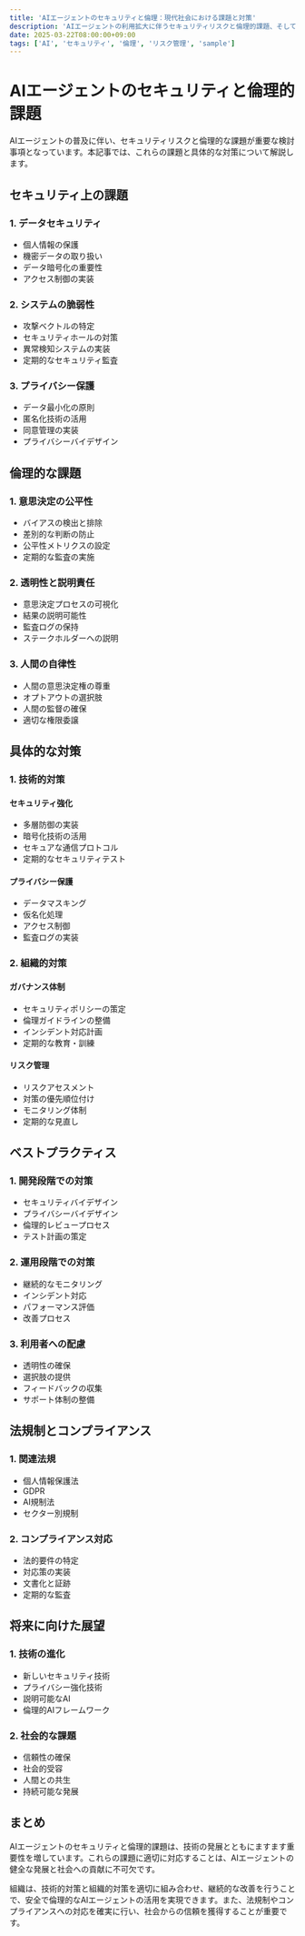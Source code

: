 ```yaml
---
title: 'AIエージェントのセキュリティと倫理：現代社会における課題と対策'
description: 'AIエージェントの利用拡大に伴うセキュリティリスクと倫理的課題、そしてその対策について詳しく解説します。'
date: 2025-03-22T08:00:00+09:00
tags: ['AI', 'セキュリティ', '倫理', 'リスク管理', 'sample']
---
```


# AIエージェントのセキュリティと倫理的課題

AIエージェントの普及に伴い、セキュリティリスクと倫理的な課題が重要な検討事項となっています。本記事では、これらの課題と具体的な対策について解説します。

## セキュリティ上の課題

### 1. データセキュリティ
- 個人情報の保護
- 機密データの取り扱い
- データ暗号化の重要性
- アクセス制御の実装

### 2. システムの脆弱性
- 攻撃ベクトルの特定
- セキュリティホールの対策
- 異常検知システムの実装
- 定期的なセキュリティ監査

### 3. プライバシー保護
- データ最小化の原則
- 匿名化技術の活用
- 同意管理の実装
- プライバシーバイデザイン

## 倫理的な課題

### 1. 意思決定の公平性
- バイアスの検出と排除
- 差別的な判断の防止
- 公平性メトリクスの設定
- 定期的な監査の実施

### 2. 透明性と説明責任
- 意思決定プロセスの可視化
- 結果の説明可能性
- 監査ログの保持
- ステークホルダーへの説明

### 3. 人間の自律性
- 人間の意思決定権の尊重
- オプトアウトの選択肢
- 人間の監督の確保
- 適切な権限委譲

## 具体的な対策

### 1. 技術的対策

#### セキュリティ強化
- 多層防御の実装
- 暗号化技術の活用
- セキュアな通信プロトコル
- 定期的なセキュリティテスト

#### プライバシー保護
- データマスキング
- 仮名化処理
- アクセス制御
- 監査ログの実装

### 2. 組織的対策

#### ガバナンス体制
- セキュリティポリシーの策定
- 倫理ガイドラインの整備
- インシデント対応計画
- 定期的な教育・訓練

#### リスク管理
- リスクアセスメント
- 対策の優先順位付け
- モニタリング体制
- 定期的な見直し

## ベストプラクティス

### 1. 開発段階での対策
- セキュリティバイデザイン
- プライバシーバイデザイン
- 倫理的レビュープロセス
- テスト計画の策定

### 2. 運用段階での対策
- 継続的なモニタリング
- インシデント対応
- パフォーマンス評価
- 改善プロセス

### 3. 利用者への配慮
- 透明性の確保
- 選択肢の提供
- フィードバックの収集
- サポート体制の整備

## 法規制とコンプライアンス

### 1. 関連法規
- 個人情報保護法
- GDPR
- AI規制法
- セクター別規制

### 2. コンプライアンス対応
- 法的要件の特定
- 対応策の実装
- 文書化と証跡
- 定期的な監査

## 将来に向けた展望

### 1. 技術の進化
- 新しいセキュリティ技術
- プライバシー強化技術
- 説明可能なAI
- 倫理的AIフレームワーク

### 2. 社会的な課題
- 信頼性の確保
- 社会的受容
- 人間との共生
- 持続可能な発展

## まとめ

AIエージェントのセキュリティと倫理的課題は、技術の発展とともにますます重要性を増しています。これらの課題に適切に対応することは、AIエージェントの健全な発展と社会への貢献に不可欠です。

組織は、技術的対策と組織的対策を適切に組み合わせ、継続的な改善を行うことで、安全で倫理的なAIエージェントの活用を実現できます。また、法規制やコンプライアンスへの対応を確実に行い、社会からの信頼を獲得することが重要です。 